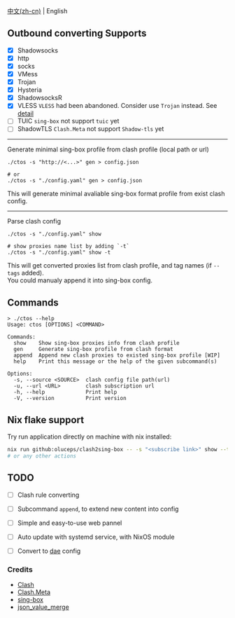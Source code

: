 [中文(zh-cn)](README_CN.md) | English  

## Outbound converting Supports  
- [x]  Shadowsocks  
- [x]  http  
- [x]  socks  
- [x]  VMess  
- [x]  Trojan  
- [x]  Hysteria  
- [x]  ShadowsocksR     
- [x]  VLESS          `VLESS` had been abandoned. Consider use `Trojan` instead. See [detail](https://www.v2fly.org/v5/config/proxy/vless.html)  
- [ ]  TUIC           `sing-box` not support `tuic` yet  
- [ ]  ShadowTLS      `Clash.Meta` not support `Shadow-tls` yet  

---

Generate minimal sing-box profile from clash profile (local path or url)  
```console
./ctos -s "http://<...>" gen > config.json

# or
./ctos -s "./config.yaml" gen > config.json
```  
This will generate minimal avaliable sing-box format profile
from exist clash config.

---

Parse clash config 
```console  
./ctos -s "./config.yaml" show  

# show proxies name list by adding `-t`
./ctos -s "./config.yaml" show -t 
```
This will get converted proxies list from clash profile,
and tag names (if `--tags` added).  
You could manualy append it into sing-box config.

## Commands  
```console
> ./ctos --help
Usage: ctos [OPTIONS] <COMMAND>

Commands:
  show    Show sing-box proxies info from clash profile
  gen     Generate sing-box profile from clash format
  append  Append new clash proxies to existed sing-box profile [WIP]
  help    Print this message or the help of the given subcommand(s)

Options:
  -s, --source <SOURCE>  clash config file path(url)
  -u, --url <URL>        clash subscription url
  -h, --help             Print help
  -V, --version          Print version
```

## Nix flake support

Try run application directly on machine with nix installed:

```bash
nix run github:oluceps/clash2sing-box -- -s "<subscribe link>" show --tags
# or any other actions
```


## TODO

- [ ] Clash rule converting

- [ ] Subcommand `append`, to extend new content into config  

- [ ] Simple and easy-to-use web pannel  

- [ ] Auto update with systemd service, with NixOS module

- [ ] Convert to [dae](https://github.com/daeuniverse/dae) config

### Credits
+ [Clash](https://github.com/Dreamacro/clash)  
+ [Clash.Meta](https://github.com/MetaCubeX/Clash.Meta)  
+ [sing-box](https://github.com/SagerNet/sing-box)  
+ [json_value_merge](https://github.com/jmfiaschi/json_value_merge)
